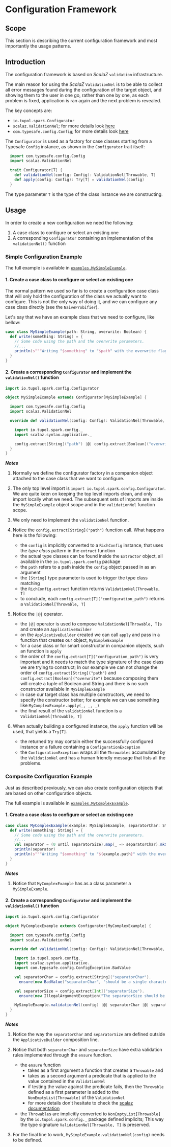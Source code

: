# Configuration Framework


## Scope 

This section is describing the current configuration framework and most importantly the usage patterns.


## Introduction

The configuration framework is based on *ScalaZ* `validation` infrastructure.

The main reason for using the *ScalaZ* `ValidationNel` is to be able to collect all error messages found during the configuration of the target object, and showing them to the user in one go, rather than one by one, as each problem is fixed, application is ran again and the next problem is revealed.

The key concepts are:
- `io.tupol.spark.Configurator`
- `scalaz.ValidationNel`; for more details look [here](https://github.com/scalaz/scalaz/blob/series/7.2.x/core/src/main/scala/scalaz/Validation.scala)
- `com.typesafe.config.Config`; for more details look [here](https://github.com/typesafehub/config)

The `Configurator` is used as a factory for case classes starting from a Typesafe `Config` instance, as shown in the `Configurator` trait itself:

```scala
  import com.typesafe.config.Config
  import scalaz.ValidationNel
  
  trait Configurator[T] {
    def validationNel(config: Config): ValidationNel[Throwable, T]
    def apply(config: Config): Try[T] = validationNel(config)
  }
```
The type parameter `T` is the type of the class instance we are constructing.



## Usage

In order to create a new configuration we need the following:
1. A case class to configure or select an existing one
2. A corresponding `Configurator` containing an implementation of the `validationNel()` function 

### Simple Configuration Example

The full example is available in [`examples.MySimpleExample`](src/test/scala/examples/MySimpleExample.scala).

#### 1. Create a case class to configure or select an existing one

The normal pattern we used so far is to create a configuration case class that will only hold the configuration of the class we actually want to configure.
This is not the only way of doing it, and we can configure any case class directly (see the `NaiveProbifier`).

Let's say that we have an example class that we need to configure, like bellow:

```scala
case class MySimpleExample(path: String, overwrite: Boolean) {
  def write(something: String) = {
    // Some code using the path and the overwrite parameters.
    //...
    println(s"""Writing "$something" to "$path" with the overwrite flag set to "$overwrite".""")
  }
}
```

#### 2. Create a corresponding `Configurator` and implement the `validationNel()` function 

```scala
import io.tupol.spark.config.Configurator

object MySimpleExample extends Configurator[MySimpleExample] {

  import com.typesafe.config.Config
  import scalaz.ValidationNel

  override def validationNel(config: Config): ValidationNel[Throwable, MySimpleExample] = {

    import io.tupol.spark.config._
    import scalaz.syntax.applicative._

    config.extract[String]("path") |@| config.extract[Boolean]("overwrite") apply MySimpleExample.apply
  }
}
```



***Notes***

1. Normally we define the configurator factory in a companion object attached to the case class that we want to configure.

2. The only top level import is `import io.tupol.spark.config.Configurator`.
   We are quite keen on keeping the top level imports clean, and only import locally what we need.
   The subsequent sets of imports are inside the `MySimpleExample` object scope and in the `validationNel` function scope.

3. We only need to implement the `validationNel` function.

4. Notice the `config.extract[String]("path")` function call. What happens here is the following:
    - the `config` is implicitly converted to a `RichConfig` instance, that uses the *type class* pattern in the `extract` function
    - the actual type classes can be found inside the `Extractor` object, all available in the `io.tupol.spark.config` package
    - the `path` refers to a path inside the `config` object passed in as an argument
    - the `[String]` type parameter is used to trigger the type class matching
    - the `RichConfig.extract` function returns `ValidationNel[Throwable, T]`
    - to conclude, each `config.extract[T]("configuration_path")` returns a `ValidationNel[Throwable, T]`

5. Notice the `|@|` operator.
    - the `|@|` operator is used to compose `ValidationNel[Throwable, T]`s and create an `ApplicativeBuilder` 
    - on the `ApplicativeBuilder` created  we can call `apply` and pass in a function that creates our object, `MySimpleExample`
    - for a case class or for smart constructor in companion objects, such an function is `apply`
    - the order of the `config.extract[T]("configuration_path")` is very important and it needs to match the type signature of the case class we are trying to construct;
      In our example we can not change the order of `config.extract[String]("path")` and `config.extract[Boolean]("overwrite")` because composing them will create a tuple of Boolean and String and there is no such constructor available in `MySimpleExample`
    - in case our target class has multiple constructors, we need to specify the constructor better; for example we can use something like `MyComplexExample.apply(_, _, _)`
    - the final result of the `validationNel` function is a `ValidationNel[Throwable, T]`

6. When actually building a configured instance, the `apply` function will be used, that yields a `Try[T]`.
    - the returned try may contain either the successfully configured instance or a failure containing a `ConfigurationException` 
    - the `ConfigurationException` wraps all the `Throwables` accumulated by the `ValidationNel` and has a human friendly message that lists all the problems.


### Composite Configuration Example

Just as described previously, we can also create configuration objects that are based on other configuration objects.

The full example is available in [`examples.MyComplexExample`](src/test/scala/examples/MyComplexExample.scala).


#### 1. Create a case class to configure or select an existing one

```scala
case class MyComplexExample(example: MySimpleExample, separatorChar: String, separatorSize: Int) {
  def write(something: String) = {
    // Some code using the path and the overwrite parameters.
    //...
    val separator = (0 until separatorSize).map(_ => separatorChar).mkString("")
    println(separator)
    println(s"""Writing "$something" to "${example.path}" with the overwrite flag set to "${example.overwrite}".""")
  }
}
```

***Notes***

1. Notice that `MyComplexExample` has as a class parameter a `MySimpleExample`.


#### 2. Create a corresponding `Configurator` and implement the `validationNel()` function 

```scala
import io.tupol.spark.config.Configurator

object MyComplexExample extends Configurator[MyComplexExample] {

  import com.typesafe.config.Config
  import scalaz.ValidationNel

  override def validationNel(config: Config): ValidationNel[Throwable, MyComplexExample] = {

    import io.tupol.spark.config._
    import scalaz.syntax.applicative._
    import com.typesafe.config.ConfigException.BadValue

    val separatorChar = config.extract[String]("separatorChar").
      ensure(new BadValue("separatorChar", "should be a single character.").toNel)(t => t.length == 1)

    val separatorSize = config.extract[Int]("separatorSize").
      ensure(new IllegalArgumentException("The separatorSize should be between 1 and 80.").toNel)(s => s > 0 && s <= 80)

    MySimpleExample.validationNel(config) |@| separatorChar |@| separatorSize apply MyComplexExample.apply
  }
}
```


***Notes***

1. Notice the way the `separatorChar` and `separatorSize` are defined outside the `ApplicativeBuilder` composition line.

2. Notice that both `separatorChar` and `separatorSize` have extra validation rules implemented through the `ensure` function.
    - the `ensure` function 
        - takes as a first argument a function that creates a `Throwable` and 
        - takes as a second argument a predicate that is applied to the value contained in the `ValidationNel`
        - if testing the value against the predicate fails, then the `Throwable` defined as a first parameter is added to the `NonEmptyList[Throwable]` of the `ValidationNel`
        - for more details don't hesitate to check the [scalaz documentation](https://github.com/scalaz/scalaz/blob/series/7.2.x/core/src/main/scala/scalaz/Validation.scala)
    - the `Throwable`s are implicitly converted to `NonEmptyList[Throwable]` by the `io.tupol.spark.config._` package defined implicits;
      This way the type signature `ValidationNel[Throwable, T]` is preserved.
      
3. For the final line to work, `MySimpleExample.validationNel(config)` needs to be defined.

